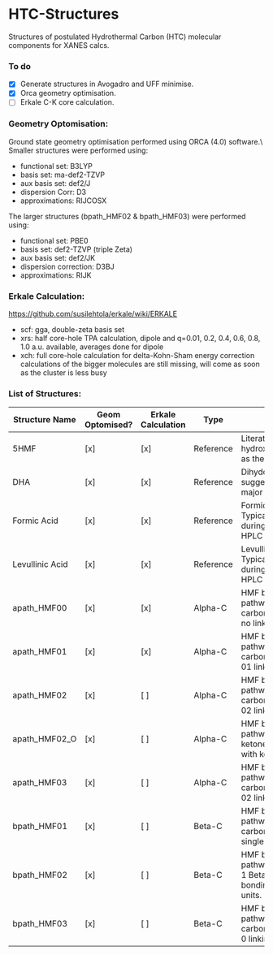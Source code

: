 # HTC-Structures
Structures of postulated Hydrothermal Carbon (HTC) molecular components for XANES calcs.

### To do
- [x] Generate structures in Avogadro and UFF minimise.
- [x] Orca geometry optimisation.
- [ ] Erkale C-K core calculation.

### Geometry Optomisation:
Ground state geometry optimisation performed using ORCA (4.0) software.\\
Smaller structures were performed using:
* functional set:  B3LYP
* basis set:	     ma-def2-TZVP
* aux basis set:	 def2/J
* dispersion Corr: D3
* approximations: RIJCOSX

The larger structures (bpath_HMF02 & bpath_HMF03) were performed using:
* functional set: PBE0
* basis set: def2-TZVP (triple Zeta)
* aux basis set: def2/JK
* dispersion correction: D3BJ
* approximations: RIJK

### Erkale Calculation:
https://github.com/susilehtola/erkale/wiki/ERKALE
* scf: gga, double-zeta basis set
* xrs: half core-hole TPA calculation, dipole and q=0.01, 0.2, 0.4, 0.6, 0.8, 1.0 a.u. available, averages done for dipole
* xch: full core-hole calculation for delta-Kohn-Sham energy correction
calculations of the bigger molecules are still missing, will come as soon as the cluster is less busy

### List of Structures:
Structure Name | Geom Optomised? | Erkale Calculation |Type | Notes
----------------|-----------|-----------|-----------|------------------------------------------------------------------------------------
5HMF		        | [x] | [x] |Reference	|Literature suggests hydroxymethylfurfural as the HTC subunit.
DHA		          | [x] | [x] |Reference	|Dihydoxyacetone - suggested to be a major linking unit
Formic Acid	    | [x] | [x] |Reference	|Formic Acid - Typically formed during HTC from HPLC measurements.
Levullinic Acid	| [x] | [x] |Reference	|Levullinic Acid - Typically formed during HTC from HPLC measurements.
apath_HMF00	    | [x] | [x] |Alpha-C		|HMF binding alpha-C pathway 0 - Alpha carbon bonding with no linking unit.
apath_HMF01	    | [x] | [x] |Alpha-C		|HMF binding alpha-C pathway 1 - Alpha carbon bonding with 01 linking unit.
apath_HMF02	    | [x] | [ ] |Alpha-C		|HMF binding alpha-C pathway 2 - Alpha carbon bonding with 02 linking unit.
apath_HMF02_O	  | [x] | [ ] |Alpha-C		|HMF binding alpha-C pathway 2 with ketone - as above with ketone O=C.
apath_HMF03	    | [x] | [ ] |Alpha-C		|HMF binding alpha-C pathway 3 - Alpha carbon bonding with 02 linking unit.
bpath_HMF01	    | [x] | [ ] |Beta-C		  |HMF binding beta-C pathway 1 - Beta carbon bonding with single linking unit.
bpath_HMF02	    | [x] | [ ] |Beta-C		  |HMF binding beta-C pathway 2 - 2 alpha 1 Beta carbon bonding with 0 linking units.
bpath_HMF03     | [x] | [ ] |Beta-C     |HMF binding beta-C pathway 3 - 3 Beta carbon bonding with 0 linking units.
